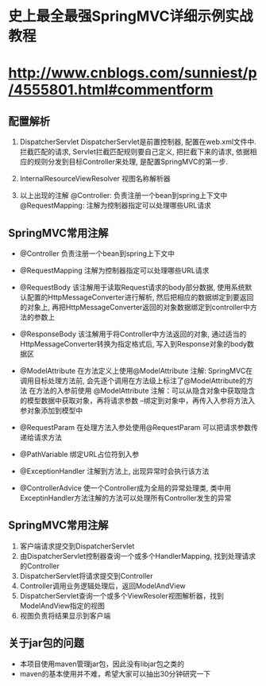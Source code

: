 # 史上最全最强SpringMVC详细示例实战教程

# http://www.cnblogs.com/sunniest/p/4555801.html#commentform

## 配置解析

1. DispatcherServlet
	DispatcherServlet是前置控制器, 配置在web.xml文件中. 拦截匹配的请求, Servlet拦截匹配规则要自己定义, 把拦截下来的请求, 依据相应的规则分发到目标Controller来处理, 是配置SpringMVC的第一步.

2. InternalResourceViewResolver
	视图名称解析器

3. 以上出现的注解
	@Controller: 负责注册一个bean到spring上下文中
	@RequestMapping: 注解为控制器指定可以处理哪些URL请求



## SpringMVC常用注解

- @Controller
	负责注册一个bean到spring上下文中

- @RequestMapping
	注解为控制器指定可以处理哪些URL请求

- @RequestBody
	该注解用于读取Request请求的body部分数据, 使用系统默认配置的HttpMessageConverter进行解析, 然后把相应的数据绑定到要返回的对象上, 再把HttpMessageConverter返回的对象数据绑定到controller中方法的参数上	

- @ResponseBody
	该注解用于将Controller中方法返回的对象, 通过适当的HttpMessageConverter转换为指定格式后, 写入到Response对象的body数据区

- @ModelAttribute
	在方法定义上使用@ModelAttribute 注解: SpringMVC在调用目标处理方法前, 会先逐个调用在方法级上标注了@ModelAttribute的方法
	在方法的入参前使用 @ModelAttribute 注解：可以从隐含对象中获取隐含的模型数据中获取对象，再将请求参数 –绑定到对象中，再传入入参将方法入参对象添加到模型中 

- @RequestParam
	在处理方法入参处使用@RequestParam 可以把请求参数传递给请求方法

- @PathVariable
	绑定URL占位符到入参

- @ExceptionHandler
	注解到方法上, 出现异常时会执行该方法

- @ControllerAdvice
	使一个Controller成为全局的异常处理类, 类中用ExceptinHandler方法注解的方法可以处理所有Controller发生的异常


## SpringMVC常用注解
1. 客户端请求提交到DispatcherServlet
2. 由DispatcherServlet控制器查询一个或多个HandlerMapping, 找到处理请求的Controller
3. DispatcherServlet将请求提交到Controller
4. Controller调用业务逻辑处理后，返回ModelAndView
5. DispatcherServlet查询一个或多个ViewResoler视图解析器，找到ModelAndView指定的视图
6. 视图负责将结果显示到客户端

## 关于jar包的问题
* 本项目使用maven管理jar包，因此没有libjar包之类的
* maven的基本使用并不难，希望大家可以抽出30分钟研究一下
